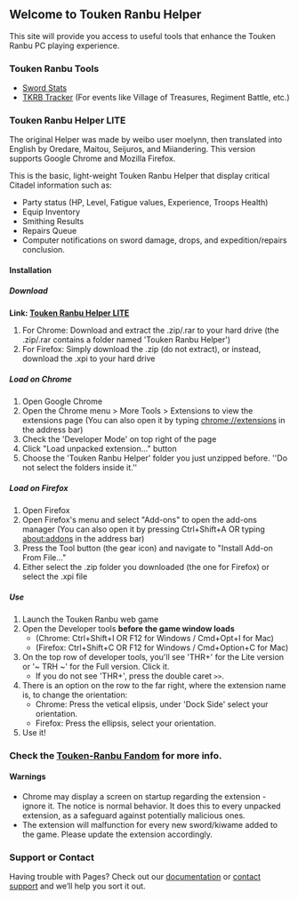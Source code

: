 ## Welcome to Touken Ranbu Helper

This site will provide you access to useful tools that enhance the Touken Ranbu PC playing experience.

### Touken Ranbu Tools
- [Sword Stats](https://toreihispi.github.io/Touken-Ranbu-Helper-LITE-/swords/index.html)
- [TKRB Tracker](http://deltarium.org/tokenranbu/tamaatsume/index.html) (For events like Village of Treasures, Regiment Battle, etc.)

### Touken Ranbu Helper LITE
The original Helper was made by weibo user moelynn, then translated into English by Oredare, Maitou, Seijuros, and Miiandering.
This version supports Google Chrome and Mozilla Firefox. 

This is the basic, light-weight Touken Ranbu Helper that display critical Citadel information such as:
- Party status (HP, Level, Fatigue values, Experience, Troops Health)
- Equip Inventory
- Smithing Results
- Repairs Queue
- Computer notifications on sword damage, drops, and expedition/repairs conclusion.

#### Installation
##### Download
**Link: [Touken Ranbu Helper LITE](https://github.com/ToreiHispi/Touken-Ranbu-Helper-LITE-/releases)**
1. For Chrome: Download and extract the .zip/.rar to your hard drive (the .zip/.rar contains a folder named 'Touken Ranbu Helper')
2. For Firefox: Simply download the .zip (do not extract), or instead, download the .xpi to your hard drive

##### Load on Chrome
1. Open Google Chrome
2. Open the Chrome menu > More Tools > Extensions to view the extensions page 
  (You can also open it by typing [chrome://extensions](chrome://extensions) in the address bar)
3. Check the 'Developer Mode' on top right of the page
4. Click "Load unpacked extension..." button
5. Choose the 'Touken Ranbu Helper' folder you just unzipped before. 
''Do not select the folders inside it.''

##### Load on Firefox
1. Open Firefox
2. Open Firefox's menu and select "Add-ons" to open the add-ons manager 
  (You can also open it by pressing Ctrl+Shift+A OR typing [about:addons](about:addons) in the address bar)
3. Press the Tool button (the gear icon) and navigate to "Install Add-on From File..."
4. Either select the .zip folder you downloaded (the one for Firefox) or select the .xpi file

##### Use
1. Launch the Touken Ranbu web game
2. Open the Developer tools __before the game window loads__
    - (Chrome: Ctrl+Shift+I OR F12 for Windows / Cmd+Opt+I for Mac)
    - (Firefox: Ctrl+Shift+C OR F12 for Windows / Cmd+Option+C for Mac)
3. On the top row of developer tools, you'll see 'THR+' for the Lite version or '~ TRH ~' for the Full version. Click it.
    - If you do not see 'THR+', press the double caret ```>>```.
4. There is an option on the row to the far right, where the extension name is, to change the orientation:
    - Chrome: Press the vetical elipsis, under 'Dock Side' select your orientation.
    - Firefox: Press the ellipsis, select your orientation.
5. Use it!

### Check the [Touken-Ranbu Fandom](https://touken-ranbu.fandom.com/wiki/Touken_Ranbu_Helper) for more info.

#### Warnings
- Chrome may display a screen on startup regarding the extension - ignore it. The notice is normal behavior. It does this to every unpacked extension, as a safeguard against potentially malicious ones.
- The extension will malfunction for every new sword/kiwame added to the game. Please update the extension accordingly.

### Support or Contact

Having trouble with Pages? Check out our [documentation](https://docs.github.com/categories/github-pages-basics/) or [contact support](https://github.com/contact) and we’ll help you sort it out.
